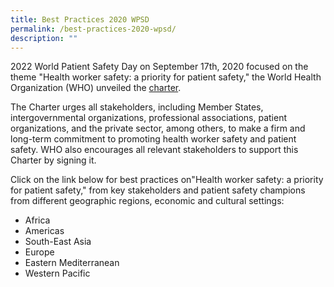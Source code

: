 ```yaml
---
title: Best Practices 2020 WPSD
permalink: /best-practices-2020-wpsd/
description: ""
---
```

2022 World Patient Safety Day on September 17th, 2020 focused on the theme "Health worker safety: a priority for patient safety," the World Health Organization (WHO) unveiled the [charter](https://www.who.int/publications/i/item/9789240011595). 

The Charter urges all stakeholders, including Member States, intergovernmental organizations, professional associations, patient organizations, and the private sector, among others, to make a firm and long-term commitment to promoting health worker safety and patient safety. WHO also encourages all relevant stakeholders to support this Charter by signing it.

Click on the link below for best practices on"Health worker safety: a priority for patient safety,"  from key stakeholders and patient safety champions from different geographic regions, economic and cultural settings:

* Africa 
* Americas 
* South-East Asia
* Europe 
* Eastern Mediterranean 
* Western Pacific
